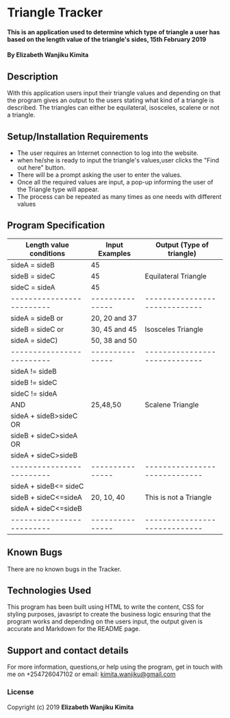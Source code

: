 # Triangle Tracker
#### This is an application used to determine which type of triangle a user has based on the length value of the triangle's sides, 15th February 2019
#### By **Elizabeth Wanjiku Kimita**

## Description
With this application users input their triangle values and depending on that the program gives an output to the users stating what kind of a triangle is described. The triangles can either be equilateral, isosceles, scalene or not a triangle.

## Setup/Installation Requirements
* The user requires an Internet connection to log into the website.
* when he/she is ready to input the triangle's values,user clicks the "Find out here" button.
* There will be a prompt asking the user to enter the values.
* Once all the required values are input, a pop-up informing the user of the Triangle type will appear.
* The process can be repeated as many times as one needs with different values

## Program Specification

  Length value conditions| Input Examples|  Output (Type of triangle)  |
-------------------------|---------------|-----------------------------|
sideA = sideB            |   45          |                             |
sideB = sideC            |   45          |   Equilateral Triangle      |
sideC = sideA            |   45          |                             |
-------------------------|---------------|-----------------------------|
sideA = sideB or         | 20, 20 and 37 |                             |
sideB = sideC or         | 30, 45 and 45 |   Isosceles Triangle        |
sideA = sideC)           | 50, 38 and 50 |                             |
-------------------------|---------------|-----------------------------|
sideA != sideB           |               |                             |
sideB != sideC           |               |                             |
sideC != sideA           |               |                             |
     AND                 |   25,48,50    |   Scalene Triangle          |
sideA + sideB>sideC OR   |               |                             |
sideB + sideC>sideA OR   |               |                             |
sideA + sideC>sideB      |               |                             |
-------------------------|---------------|-----------------------------|
sideA + sideB<= sideC    |               |                             |
sideB + sideC<=sideA     |   20, 10, 40  |   This is not a Triangle    |
sideA + sideC<=sideB     |               |                             |
-------------------------|---------------|-----------------------------|

## Known Bugs
There are no known bugs in the Tracker.

## Technologies Used
This program has been built using HTML to write the content, CSS for styling purposes, javasript to create the business logic ensuring that the program works and depending on the users input, the output given is accurate and Markdown for the README page.

## Support and contact details
For more information, questions,or help using the program, get in touch with me on +254726047102 or email: kimita.wanjiku@gmail.com

### License
Copyright (c) 2019 **Elizabeth Wanjiku Kimita**

